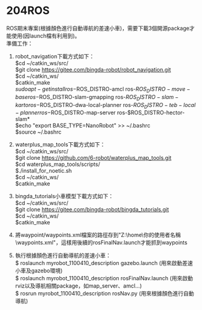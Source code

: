 # 204ROS
ROS期末專案(根據顏色進行自動導航的差速小車)，需要下載3個開源package才能使用(因launch檔有利用到)。  
準備工作：  
1. robot_navigation下載方式如下：  
  $cd ~/catkin_ws/src/  
  $git clone https://gitee.com/bingda-robot/robot_navigation.git  
  $cd ~/catkin_ws/  
  $catkin_make    
  $sudo apt-get install ros-$ROS_DISTRO-amcl ros-$ROS_DISTRO-move-base ros-$ROS_DISTRO-slam-gmapping ros-$ROS_DISTRO-slam-karto ros-$ROS_DISTRO-dwa-local-planner ros-$ROS_DISTRO-teb-local-planner ros-$ROS_DISTRO-map-server ros-$ROS_DISTRO-hector-slam*  
  $echo "export BASE_TYPE=NanoRobot" >> ~/.bashrc  
  $source  ~/.bashrc  

2. waterplus_map_tools下載方式如下：  
  $cd ~/catkin_ws/src/  
  $git clone https://github.com/6-robot/waterplus_map_tools.git  
  $cd waterplus_map_tools/scripts/  
  $./install_for_noetic.sh  
  $cd ~/catkin_ws/    
  $catkin_make  
4. bingda_tutorials小車模型下載方式如下：  
   $cd ~/catkin_ws/src/  
   $git clone https://gitee.com/bingda-robot/bingda_tutorials.git  
   $cd ~/catkin_ws/    
   $catkin_make   
5. 將waypoint/waypoints.xml檔案的路徑存到"Z:\home\你的使用者名稱\waypoints.xml"，這樣用後續的rosFinalNav.launch才能抓到waypoints  
6. 執行根據顏色進行自動導航的差速小車：  
  $ roslaunch myrobot_1100410_description gazebo.launch (用來啟動差速小車及gazebo環境)  
  $ roslaunch myrobot_1100410_description rosFinalNav.launch (用來啟動rviz以及導航相關package，如map_server、amcl...)  
  $ rosrun myrobot_1100410_description rosNav.py (用來根據顏色進行自動導航)  
